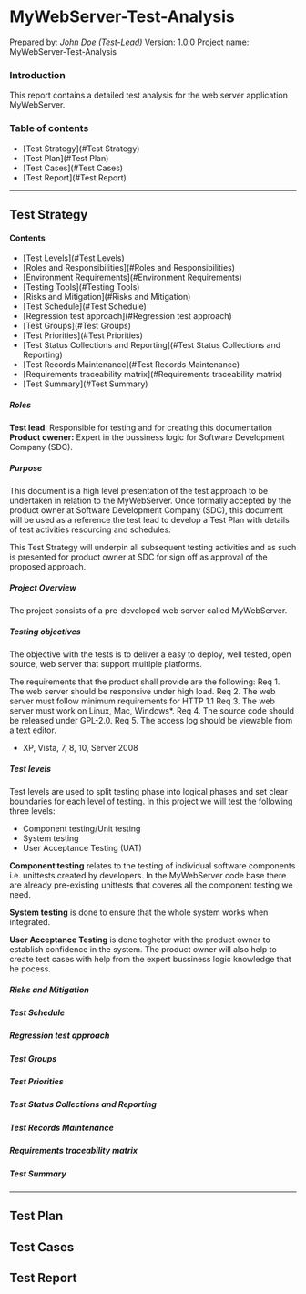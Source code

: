 # MyWebServer-Test-Analysis
Prepared by: _John Doe (Test-Lead)_
Version: 1.0.0
Project name: MyWebServer-Test-Analysis

### Introduction

This report contains a detailed test analysis for the web server application MyWebServer.


###  Table of contents
* [Test Strategy](#Test Strategy)
* [Test Plan](#Test Plan)
* [Test Cases](#Test Cases)
* [Test Report](#Test Report)

___

## Test Strategy
####   Contents
* [Test Levels](#Test Levels)
* [Roles and Responsibilities](#Roles and Responsibilities)
* [Environment Requirements](#Environment Requirements)
* [Testing Tools](#Testing Tools)
* [Risks and Mitigation](#Risks and Mitigation)
* [Test Schedule](#Test Schedule)
* [Regression test approach](#Regression test approach)
* [Test Groups](#Test Groups)
* [Test Priorities](#Test Priorities)
* [Test Status Collections and Reporting](#Test Status Collections and Reporting)
* [Test Records Maintenance](#Test Records Maintenance)
* [Requirements traceability matrix](#Requirements traceability matrix)
* [Test Summary](#Test Summary)

##### Roles
**Test lead**: Responsible for testing and for creating this documentation
**Product owener:** Expert in the bussiness logic for Software Development Company (SDC).

##### Purpose
This document is a high level presentation of the test approach to be undertaken in relation to the MyWebServer. Once formally accepted by the product owner at Software Development Company (SDC), this document will be used as a reference the test lead to develop a Test Plan with details of test activities resourcing and schedules.

This Test Strategy will underpin all subsequent testing activities and as such is presented for product owner at SDC for sign off as approval of the proposed approach.
  
##### Project Overview
The project consists of a pre-developed web server called MyWebServer. 

##### Testing objectives
The objective with the tests is to deliver a easy to deploy, well tested, open source, web server that support multiple platforms.

The requirements that the product shall provide are the following:
Req 1. The web server should be responsive under high load.
Req 2. The web server must follow minimum requirements for HTTP 1.1
Req 3. The web server must work on Linux, Mac, Windows*.
Req 4. The source code should be released under GPL-2.0.
Req 5. The access log should be viewable from a text editor.
* XP, Vista, 7, 8, 10, Server 2008

##### Test levels
Test levels are used to split testing phase into logical phases and set clear boundaries for each level of testing. In this project we will test the following three levels:
- Component testing/Unit testing
- System testing
- User Acceptance Testing (UAT)

**Component testing** relates to the testing of individual software components i.e. unittests created by developers. In the MyWebServer code base there are already pre-existing unittests that coveres all the component testing we need.

**System testing** is done to ensure that the whole system works when integrated.  

**User Acceptance Testing** is done togheter with the product owner to establish confidence in the system. The product owner will also help to create test cases with help from the expert bussiness logic knowledge that he pocess.

##### Risks and Mitigation

##### Test Schedule

##### Regression test approach

##### Test Groups

##### Test Priorities

##### Test Status Collections and Reporting

##### Test Records Maintenance

##### Requirements traceability matrix

##### Test Summary
___

## Test Plan

## Test Cases

## Test Report

